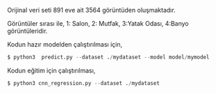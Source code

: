 Orijinal veri seti 891 eve ait 3564 görüntüden oluşmaktadır. 

Görüntüler sırası ile, 1: Salon, 2: Mutfak, 3:Yatak Odası, 4:Banyo görüntüleridir.



Kodun hazır modelden çalıştırılması için,

```python
$ python3  predict.py --dataset ./mydataset --model model/mymodel
```



Kodun eğitim için çalıştırılması,

```python
$ python3 cnn_regression.py --dataset ./mydataset
```